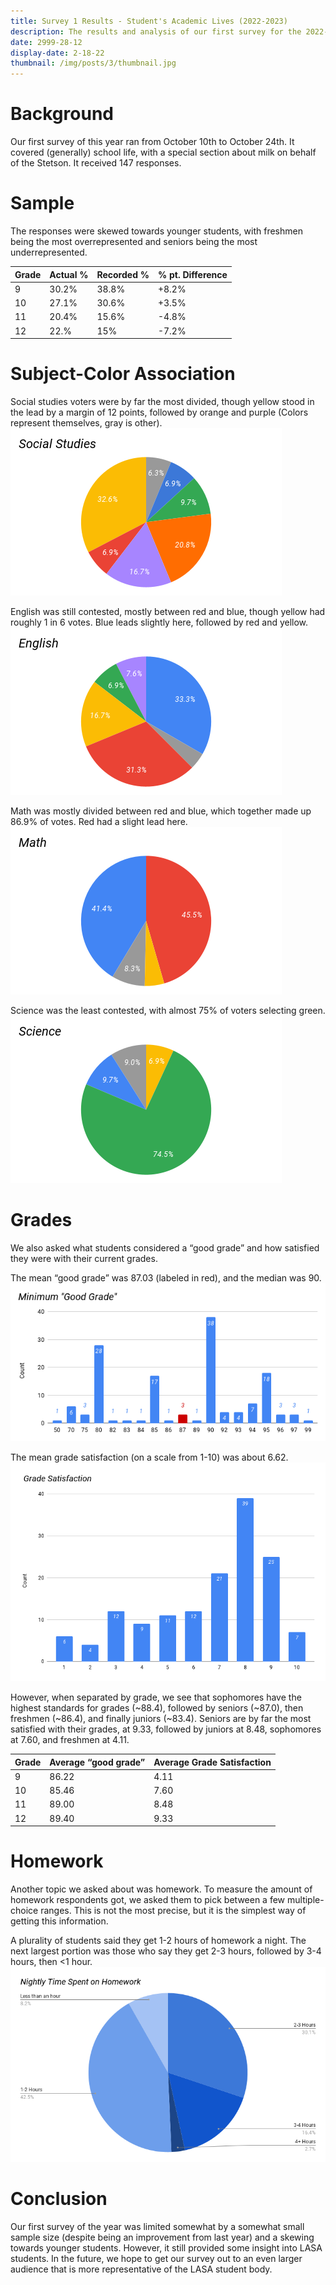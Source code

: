 ```yaml
---
title: Survey 1 Results - Student's Academic Lives (2022-2023)
description: The results and analysis of our first survey for the 2022-2023 school year!
date: 2999-28-12
display-date: 2-18-22
thumbnail: /img/posts/3/thumbnail.jpg
---
```


# Background
Our first survey of this year ran from October 10th to October 24th. It covered (generally) school life, with a special section about milk on behalf of the Stetson. It received 147 responses.

# Sample
The responses were skewed towards younger students, with freshmen being the most overrepresented and seniors being the most underrepresented.

| Grade         | Actual % | Recorded % | % pt. Difference |
|---------------|----------|------------|------------------|
| 9             | 30.2%    | 38.8%      | +8.2%            |
| 10            | 27.1%    | 30.6%      | +3.5%            |
| 11            | 20.4%    | 15.6%      | -4.8%            |
| 12            | 22.%     | 15%        | -7.2%            |

# Subject-Color Association
Social studies voters were by far the most divided, though yellow stood in the lead by a margin of 12 points, followed by orange and purple (Colors represent themselves, gray is other).
![Grade Levels](../../img/posts/3/SocialStudies.png)

English was still contested, mostly between red and blue, though yellow had roughly 1 in 6 votes. Blue leads slightly here, followed by red and yellow.
![English](../../img/posts/3/English.png)

Math was mostly divided between red and blue, which together made up 86.9% of votes. Red had a slight lead here.
![Grade Levels](../../img/posts/3/Math.png)

Science was the least contested, with almost 75% of voters selecting green.
![Grade Levels](../../img/posts/3/Science.png)

# Grades
We also asked what students considered a “good grade” and how satisfied they were with their current grades.

The mean “good grade” was 87.03 (labeled in red), and the median was 90.
![Grade Levels](../../img/posts/3/MinimumGoodGrade.png)

The mean grade satisfaction (on a scale from 1-10) was about 6.62.
![Grade Levels](../../img/posts/3/GradeSatisfaction.png)

However, when separated by grade, we see that sophomores have the highest standards for grades (~88.4), followed by seniors (~87.0), then freshmen (~86.4), and finally juniors (~83.4). Seniors are by far the most satisfied with their grades, at 9.33, followed by juniors at 8.48, sophomores at 7.60, and freshmen at 4.11.

| Grade         | Average “good grade” | Average Grade Satisfaction
|---------------|----------------------|----------------------------|
| 9             | 86.22                | 4.11                       |
| 10            | 85.46                | 7.60                       |
| 11            | 89.00                | 8.48                       |
| 12            | 89.40                | 9.33                       |

# Homework
Another topic we asked about was homework. To measure the amount of homework respondents got, we asked them to pick between a few multiple-choice ranges. This is not the most precise, but it is the simplest way of getting this information.

A plurality of students said they get 1-2 hours of homework a night. The next largest portion was those who say they get 2-3 hours, followed by 3-4 hours, then <1 hour.
![Grade Levels](../../img/posts/3/NightlyTimeSpentonHomework.png)

# Conclusion
Our first survey of the year was limited somewhat by a somewhat small sample size (despite being an improvement from last year) and a skewing towards younger students. However, it still provided some insight into LASA students. In the future, we hope to get our survey out to an even larger audience that is more representative of the LASA student body.